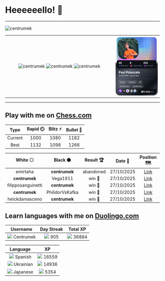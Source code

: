 # Heeeeeello! 👋

----

<div>
    <img
        src="https://komarev.com/ghpvc/?username=centrumek&label=visitors&color=0e75b6&style=flat"
        alt="centrumek"
    />
</div>

<table>
  <tbody>
    <tr>
      <td align="center" width="70%" colspan="2">
        <img 
            src="https://github-readme-stats.vercel.app/api?username=centrumek&show_icons=true&count_private=true&theme=dark&hide_border=true&hide=issues,contribs&bg_color=00000000"
            alt="centrumek"
          />
        <img
            src="https://github-readme-stats.vercel.app/api/top-langs/?username=centrumek&layout=compact&hide_border=true&theme=dark&bg_color=00000000&langs_count=6&exclude_repo=air-statistic-app"
            alt="centrumek"
        />
        <img 
            src="https://github-readme-streak-stats.herokuapp.com?user=centrumek&theme=dark&hide_border=true&background=FFFFFF00"
            alt="centrumek"
        />
      </td>
      <td width="30%" rowspan="2">
        <a href="https://app.daily.dev/centrumek">
          <img
            src="./devcard.png"
            alt="centrumek"
          />
        </a>
      </td>
    </tr>
  </tbody>
</table>

---

## Play with me on [Chess.com](https://www.chess.com/member/centrumek)

<div align="center">
<!--START_SECTION:chessStats-->
<!-- Automatically generated with https://github.com/Balastrong/chess-stats-action -->

| Type | Rapid ⏲️ | Blitz ⚡ | Bullet 🔫 |
|:---:|:---:|:---:|:---:|
| Current | 1000 | 1080 | 1182 |
| Best | 1132 | 1098 | 1266 |

| White ⚪ | Black ⚫ | Result 🏆 | Date 📅 | Position 🗺️ | Type 🕕 |
|:---:|:---:|:---:|:---:|:---:|:---:|
| emirtaha | **centrumek** | abandoned  | 27/10/2025 | <a href="http://www.ee.unb.ca/cgi-bin/tervo/fen.pl?select=r1k2b1R/pp1nR3/2p5/8/2Q3p1/8/PPP2PPB/2K5 b - - 0 24">Link</a> | Blitz |
| **centrumek** | Vega1911 | win 🥇 | 27/10/2025 | <a href="http://www.ee.unb.ca/cgi-bin/tervo/fen.pl?select=2k5/8/P1R2B2/3pK3/r2Pbp2/8/8/8 b - - 0 55">Link</a> | Blitz |
| filipposanguinetti | **centrumek** | win 🥇 | 27/10/2025 | <a href="http://www.ee.unb.ca/cgi-bin/tervo/fen.pl?select=rn2kbnr/pppb1ppp/3p4/4p3/2BPP3/7P/PPP2Pq1/RNBQK2R w KQkq - 0 7">Link</a> | Blitz |
| **centrumek** | PhilidorVsKafka | win 🥇 | 27/10/2025 | <a href="http://www.ee.unb.ca/cgi-bin/tervo/fen.pl?select=r1b2rkQ/pp1p1p2/2p3qp/5np1/8/2B3P1/P1P1PPBP/R4RK1 b - - 7 17">Link</a> | Blitz |
| heickdamasceno | **centrumek** | win 🥇 | 27/10/2025 | <a href="http://www.ee.unb.ca/cgi-bin/tervo/fen.pl?select=rnb1kbnr/ppp3pp/3p4/8/4p2B/4PN2/PqP2PPP/RN1QKB1R w KQkq - 0 8">Link</a> | Blitz |

<!--END_SECTION:chessStats-->
</div>

## Learn languages with me on [Duolingo.com](https://www.duolingo.com/profile/Centrumek)

<div align="center">
<!--START_SECTION:duolingoStats-->
<!-- Automatically generated with https://github.com/centrumek/duolingo-readme-stats-->

| Username | Day Streak | Total XP |
|:---:|:---:|:---:|
| <img src="https://raw.githubusercontent.com/centrumek/duolingo-readme-stats/main/assets/duolingo.png" height="12"> Centrumek | <img src="https://raw.githubusercontent.com/centrumek/duolingo-readme-stats/main/assets/streakinactive.svg" height="12"> 905 | <img src="https://raw.githubusercontent.com/centrumek/duolingo-readme-stats/main/assets/xp.svg" height="12"> 36884 |

| Language | XP |
|:---:|:---:|
| <img src="https://raw.githubusercontent.com/centrumek/duolingo-readme-stats/main/assets/langs/spanish.svg" height="12"> Spanish | <img src="https://raw.githubusercontent.com/centrumek/duolingo-readme-stats/main/assets/xp.svg" height="12"> 16559 |
| <img src="https://raw.githubusercontent.com/centrumek/duolingo-readme-stats/main/assets/langs/ukrainian.svg" height="12"> Ukrainian | <img src="https://raw.githubusercontent.com/centrumek/duolingo-readme-stats/main/assets/xp.svg" height="12"> 14936 |
| <img src="https://raw.githubusercontent.com/centrumek/duolingo-readme-stats/main/assets/langs/japanese.svg" height="12"> Japanese | <img src="https://raw.githubusercontent.com/centrumek/duolingo-readme-stats/main/assets/xp.svg" height="12"> 5354 |

<!--END_SECTION:duolingoStats-->
</div>
<!--
**centrumek/centrumek** is a ✨ _special_ ✨ repository because its `README.md` (this file) appears on your GitHub profile.

Here are some ideas to get you started:

- 🔭 I’m currently working on ...
- 🌱 I’m currently learning ...
- 👯 I’m looking to collaborate on ...
- 🤔 I’m looking for help with ...
- 💬 Ask me about ...
- 📫 How to reach me: ...
- 😄 Pronouns: ...
- ⚡ Fun fact: ...
-->

